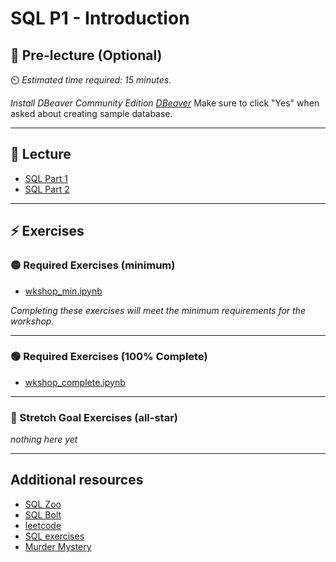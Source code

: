 # SQL P1 - Introduction

## 🦊 Pre-lecture (Optional)

⏲️ _Estimated time required: 15 minutes._

_Install DBeaver Community Edition [DBeaver](https://dbeaver.io/download/)_
Make sure to click "Yes" when asked about creating sample database.

---

## 🦉 Lecture

- [SQL Part 1](_lecture/lec_1_intro-SQL.ipynb)
- [SQL Part 2](_lecture/lec_2_intro-SQL.ipynb)

---

## ⚡ Exercises

### 🟡 Required Exercises (minimum)

- [wkshop_min.ipynb](_workshop/wkshop_1_min.ipynb)

_Completing these exercises will meet the minimum requirements for the workshop._

---

### 🟢 Required Exercises (100% Complete)

- [wkshop_complete.ipynb](_workshop/wkshop_2_complete.ipynb)

---

### 🤯 Stretch Goal Exercises (all-star)

_nothing here yet_

---

## Additional resources

- [SQL Zoo](https://sqlzoo.net/)
- [SQL Bolt](https://sqlbolt.com)
- [leetcode](https://leetcode.com/problemset/database/)
- [SQL exercises](https://www.sql-ex.ru/learn_exercises.php)
- [Murder Mystery](https://mystery.knightlab.com/walkthrough.html)
